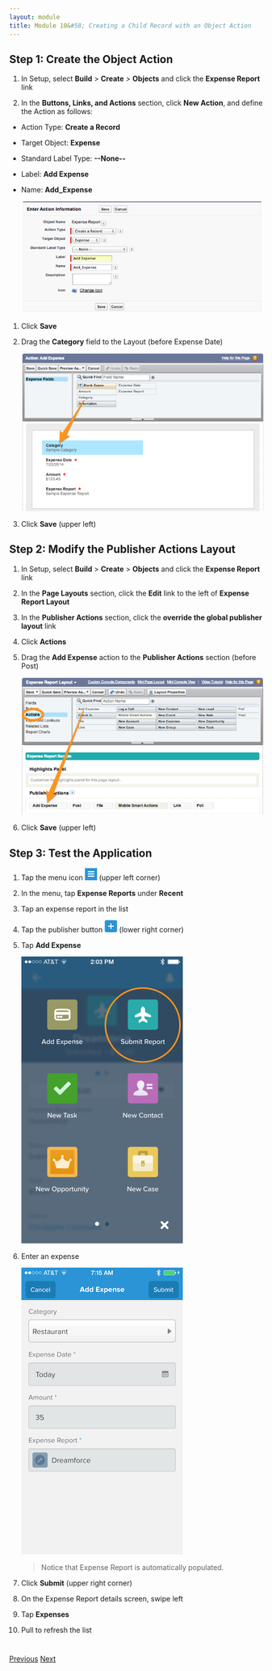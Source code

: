 ```yaml
---
layout: module
title: Module 10&#58; Creating a Child Record with an Object Action
---
```


## Step 1: Create the Object Action

1. In Setup, select **Build** > **Create** > **Objects** and click the **Expense Report** link

1. In the **Buttons, Links, and Actions** section, click **New Action**, and define the Action as follows:
  - Action Type: **Create a Record**
  - Target Object: **Expense**
  - Standard Label Type: **--None--**
  - Label: **Add Expense**
  - Name: **Add_Expense**

    ![](images/object_action.png) 

1. Click **Save**

1. Drag the **Category** field to the Layout (before Expense Date)
 
    ![](images/object_action_layout.png) 

1. Click **Save** (upper left) 

## Step 2: Modify the Publisher Actions Layout

1. In Setup, select **Build** > **Create** > **Objects** and click the **Expense Report** link

1. In the **Page Layouts** section, click the **Edit** link to the left of **Expense Report Layout**

1. In the **Publisher Actions** section, click the **override the global publisher layout** link

1. Click **Actions**

1. Drag the **Add Expense** action to the **Publisher Actions** section (before Post)

    ![](images/object_publisher_actions.png) 

1. Click **Save** (upper left)

## Step 3: Test the Application

1. Tap the menu icon ![](images/hamburger.png) (upper left corner)
 
1. In the menu, tap **Expense Reports** under **Recent**

1. Tap an expense report in the list

1. Tap the publisher button ![](images/publisher_button.png) (lower right corner)

1. Tap **Add Expense**

    ![](images/s1_object_publisher.png) 

1. Enter an expense

    ![](images/s1_add_expense.png) 

    > Notice that Expense Report is automatically populated.   

1. Click **Submit** (upper right corner)

1. On the Expense Report details screen, swipe left

1. Tap **Expenses**

1. Pull to refresh the list
 

<div class="row" style="margin-top:40px;">
<div class="col-sm-12">
<a href="related-objects.html" class="btn btn-default"><i class="glyphicon glyphicon-chevron-left"></i> Previous</a>
<a href="object-action-update-record.html" class="btn btn-default pull-right">Next <i class="glyphicon glyphicon-chevron-right"></i></a>
</div>
</div>
